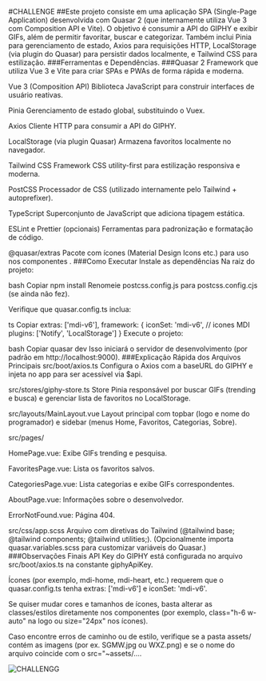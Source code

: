 #CHALLENGE
##Este projeto consiste em uma aplicação SPA (Single-Page Application) desenvolvida com Quasar 2 (que internamente utiliza Vue 3 com Composition API e Vite). O objetivo é consumir a API do GIPHY e exibir GIFs, além de permitir favoritar, buscar e categorizar. Também inclui Pinia para gerenciamento de estado, Axios para requisições HTTP, LocalStorage (via plugin do Quasar) para persistir dados localmente, e Tailwind CSS para estilização.
###Ferramentas e Dependências.
###Quasar 2
Framework que utiliza Vue 3 e Vite para criar SPAs e PWAs de forma rápida e moderna.

Vue 3 (Composition API)
Biblioteca JavaScript para construir interfaces de usuário reativas.

Pinia
Gerenciamento de estado global, substituindo o Vuex.

Axios
Cliente HTTP para consumir a API do GIPHY.

LocalStorage (via plugin Quasar)
Armazena favoritos localmente no navegador.

Tailwind CSS
Framework CSS utility-first para estilização responsiva e moderna.

PostCSS
Processador de CSS (utilizado internamente pelo Tailwind + autoprefixer).

TypeScript
Superconjunto de JavaScript que adiciona tipagem estática.

ESLint e Prettier (opcionais)
Ferramentas para padronização e formatação de código.

@quasar/extras
Pacote com ícones (Material Design Icons etc.) para uso nos componentes <q-icon>.
###Como Executar
Instale as dependências
Na raiz do projeto:

bash
Copiar
npm install
Renomeie postcss.config.js para postcss.config.cjs (se ainda não fez).

Verifique que quasar.config.ts inclua:

ts
Copiar
extras: ['mdi-v6'],
framework: {
  iconSet: 'mdi-v6', // icones MDI
  plugins: ['Notify', 'LocalStorage']
}
Execute o projeto:

bash
Copiar
quasar dev
Isso iniciará o servidor de desenvolvimento (por padrão em http://localhost:9000).
###Explicação Rápida dos Arquivos Principais
src/boot/axios.ts
Configura o Axios com a baseURL do GIPHY e injeta no app para ser acessível via $api.

src/stores/giphy-store.ts
Store Pinia responsável por buscar GIFs (trending e busca) e gerenciar lista de favoritos no LocalStorage.

src/layouts/MainLayout.vue
Layout principal com topbar (logo e nome do programador) e sidebar (menus Home, Favoritos, Categorias, Sobre).

src/pages/

HomePage.vue: Exibe GIFs trending e pesquisa.

FavoritesPage.vue: Lista os favoritos salvos.

CategoriesPage.vue: Lista categorias e exibe GIFs correspondentes.

AboutPage.vue: Informações sobre o desenvolvedor.

ErrorNotFound.vue: Página 404.

src/css/app.scss
Arquivo com diretivas do Tailwind (@tailwind base; @tailwind components; @tailwind utilities;).
(Opcionalmente importa quasar.variables.scss para customizar variáveis do Quasar.)
###Observações Finais
API Key do GIPHY está configurada no arquivo src/boot/axios.ts na constante giphyApiKey.

Ícones (por exemplo, mdi-home, mdi-heart, etc.) requerem que o quasar.config.ts tenha extras: ['mdi-v6'] e iconSet: 'mdi-v6'.

Se quiser mudar cores e tamanhos de ícones, basta alterar as classes/estilos diretamente nos componentes (por exemplo, class="h-6 w-auto" na logo ou size="24px" nos ícones).

Caso encontre erros de caminho ou de estilo, verifique se a pasta assets/ contém as imagens (por ex. SGMW.jpg ou WXZ.png) e se o nome do arquivo coincide com o src="~assets/....

![CHALLENGG](https://github.com/user-attachments/assets/cd47bdf4-fe6f-4062-87ea-e4f1de19f8ea)


